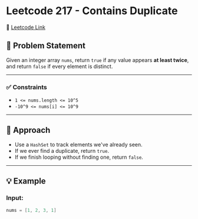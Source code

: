 # Leetcode 217 - Contains Duplicate

🔗 [Leetcode Link](https://leetcode.com/problems/contains-duplicate/)

## 🧠 Problem Statement

Given an integer array `nums`, return `true` if any value appears **at least twice**, and return `false` if every element is distinct.

---

### ✅ Constraints
- `1 <= nums.length <= 10^5`
- `-10^9 <= nums[i] <= 10^9`

---

## 🚀 Approach

- Use a `HashSet` to track elements we've already seen.
- If we ever find a duplicate, return `true`.
- If we finish looping without finding one, return `false`.

---

## 💡 Example

### Input:
```java
nums = [1, 2, 3, 1]
